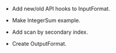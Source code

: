 * Add new/old API hooks to InputFormat.

* Make IntegerSum example.

* Add scan by secondary index.

* Create OutputFormat.
